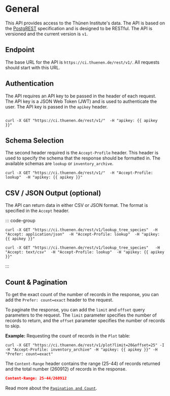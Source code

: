 
<script setup>
  import { getCurrentInstance } from 'vue'
  const apikey = getCurrentInstance().appContext.config.globalProperties.$apikey;
</script>

# General

This API provides access to the Thünen Institute's data. The API is based on the [PostgREST](https://docs.postgrest.org/en/v12/) specification and is designed to be RESTful. The API is versioned and the current version is `v1`.

## Endpoint

The base URL for the API is `https://ci.thuenen.de/rest/v1/`. All requests should start with this URL.

## Authentication

The API requires an API key to be passed in the header of each request. The API key is a JSON Web Token (JWT) and is used to authenticate the user. The API key is passed in the `apikey` header.

```txt-vue

curl -X GET "https://ci.thuenen.de/rest/v1/"  -H "apikey: {{ apikey }}"

```

## Schema Selection

The second header required is the `Accept-Profile` header. This header is used to specify the schema that the response should be formatted in. The available schemas are `lookup` or `inventory_archive`.

```txt-vue
curl -X GET "https://ci.thuenen.de/rest/v1/"  -H "Accept-Profile: lookup"  -H "apikey: {{ apikey }}"
```

## CSV / JSON Output (optional)

The API can return data in either CSV or JSON format. The format is specified in the `Accept` header.

::: code-group

```txt-vue [JSON (default)]
curl -X GET "https://ci.thuenen.de/rest/v1/lookup_tree_species"  -H "Accept: application/json"  -H "Accept-Profile: lookup"  -H "apikey: {{ apikey }}"
```

```txt-vue [CSV]
curl -X GET "https://ci.thuenen.de/rest/v1/lookup_tree_species"   -H "Accept: text/csv"  -H "Accept-Profile: lookup"  -H "apikey: {{ apikey }}"
```

:::

## Count & Pagination

To get the exact count of the number of records in the response, you can add the `Prefer: count=exact` header to the request.

To paginate the response, you can add the `limit` and `offset` query parameters to the request. The `limit` parameter specifies the number of records to return, and the `offset` parameter specifies the number of records to skip.



**Example:** Requesting the count of records in the `Plot` table:

```txt-vue [count]
curl -X GET "https://ci.thuenen.de/rest/v1/plot?limit=20&offset=25" -I -H "Accept-Profile: inventory_archive" -H "apikey: {{ apikey }}" -H "Prefer: count=exact"
```

The `Content-Range` header contains the range (25-44) of records returned and the total number (260912) of records in the response.

```JSON [Return]
Content-Range: 25-44/260912
```

Read more about the [`Pagination and Count`](https://docs.postgrest.org/en/v12/references/api/pagination_count.html).
